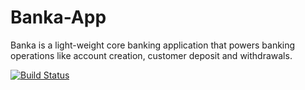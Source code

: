 # Banka-App
Banka is a light-weight core banking application that powers banking operations like account creation, customer deposit and withdrawals.

[![Build Status](https://travis-ci.org/davidfrank96/Banka-App.svg?branch=develop)](https://travis-ci.org/davidfrank96/Banka-App)

